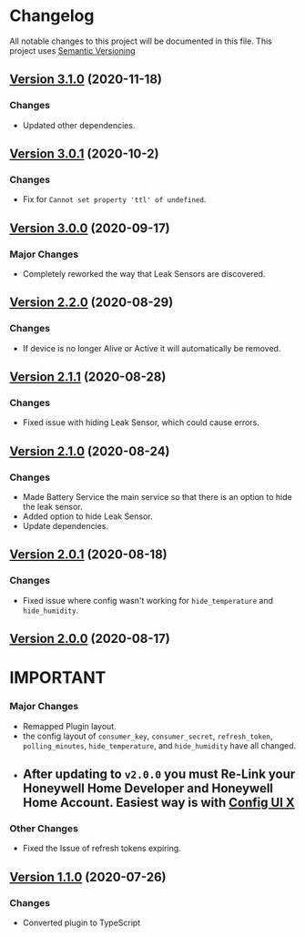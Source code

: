 # Changelog

All notable changes to this project will be documented in this file. This project uses [Semantic Versioning](https://semver.org/)

## [Version 3.1.0](https://github.com/donavanbecker/homebridge-honeywell-leak/compare/v3.0.1...v3.1.0) (2020-11-18)

### Changes

- Updated other dependencies.

## [Version 3.0.1](https://github.com/donavanbecker/homebridge-honeywell-leak/compare/v3.0.0...v3.0.1) (2020-10-2)

### Changes

- Fix for `Cannot set property 'ttl' of undefined`.

## [Version 3.0.0](https://github.com/donavanbecker/homebridge-honeywell-leak/compare/v2.2.0...v3.0.0) (2020-09-17)

### Major Changes

- Completely reworked the way that Leak Sensors are discovered.

## [Version 2.2.0](https://github.com/donavanbecker/homebridge-honeywell-leak/compare/v2.1.1...v2.2.0) (2020-08-29)

### Changes

- If device is no longer Alive or Active it will automatically be removed.

## [Version 2.1.1](https://github.com/donavanbecker/homebridge-honeywell-leak/compare/v2.1.0...v2.1.1) (2020-08-28)

### Changes

- Fixed issue with hiding Leak Sensor, which could cause errors.

## [Version 2.1.0](https://github.com/donavanbecker/homebridge-honeywell-leak/compare/v2.0.1...v2.1.0) (2020-08-24)

### Changes

- Made Battery Service the main service so that there is an option to hide the leak sensor.
- Added option to hide Leak Sensor.
- Update dependencies.

## [Version 2.0.1](https://github.com/donavanbecker/homebridge-honeywell-leak/compare/v2.0.0...v2.0.1) (2020-08-18)

### Changes

- Fixed issue where config wasn't working for `hide_temperature` and `hide_humidity`.

## [Version 2.0.0](https://github.com/donavanbecker/homebridge-honeywell-leak/compare/v1.1.0...v2.0.0) (2020-08-17)

# IMPORTANT

### Major Changes

- Remapped Plugin layout.
- the config layout of `consumer_key`, `consumer_secret`, `refresh_token`, `polling_minutes`, `hide_temperature`, and `hide_humidity` have all changed.
- ## After updating to `v2.0.0` you must Re-Link your Honeywell Home Developer and Honeywell Home Account. Easiest way is with [Config UI X](https://github.com/oznu/homebridge-config-ui-x)

### Other Changes

- Fixed the Issue of refresh tokens expiring.

## [Version 1.1.0](https://github.com/donavanbecker/homebridge-honeywell-leak/compare/v1.0.0...v1.1.0) (2020-07-26)

### Changes

- Converted plugin to TypeScript
